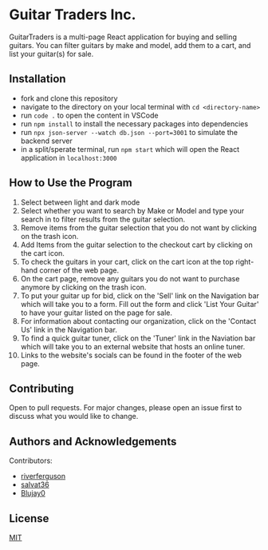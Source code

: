 # Guitar Traders Inc.
GuitarTraders is a multi-page React application for buying and selling guitars. You can filter guitars by make and model, add them to a cart, and list your guitar(s) for sale.

## Installation

* fork and clone this repository
* navigate to the directory on your local terminal with `cd <directory-name>`
* run `code .` to open the content in VSCode
* run `npm install` to install the necessary packages into dependencies
* run `npx json-server --watch db.json --port=3001` to simulate the backend server
* in a split/sperate terminal, run `npm start` which will open the React application in `localhost:3000`

## How to Use the Program
1. Select between light and dark mode
2. Select whether you want to search by Make or Model and type your search in to filter results from the guitar selection.
3. Remove items from the guitar selection that you do not want by clicking on the trash icon.
4. Add Items from the guitar selection to the checkout cart by clicking on the cart icon.
5. To check the guitars in your cart, click on the cart icon at the top right-hand corner of the web page.
6. On the cart page, remove any guitars you do not want to purchase anymore by clicking on the trash icon.
7. To put your guitar up for bid, click on the 'Sell' link on the Navigation bar which will take you to a form. Fill out the form and click 'List Your Guitar' to have your guitar listed on the page for sale.
8. For information about contacting our organization, click on the 'Contact Us' link in the Navigation bar.
9. To find a quick guitar tuner, click on the 'Tuner' link in the Naviation bar which will take you to an external website that hosts an online tuner.
10. Links to the website's socials can be found in the footer of the web page.

## Contributing
Open to pull requests. For major changes, please open an issue first to discuss what you would like to change.

## Authors and Acknowledgements
Contributors:
* [riverferguson](https://github.com/riverferguson)
* [salvat36](https://github.com/salvat36)
* [Blujay0](https://github.com/Blujay0)

## License
[MIT](https://choosealicense.com/licenses/mit/)